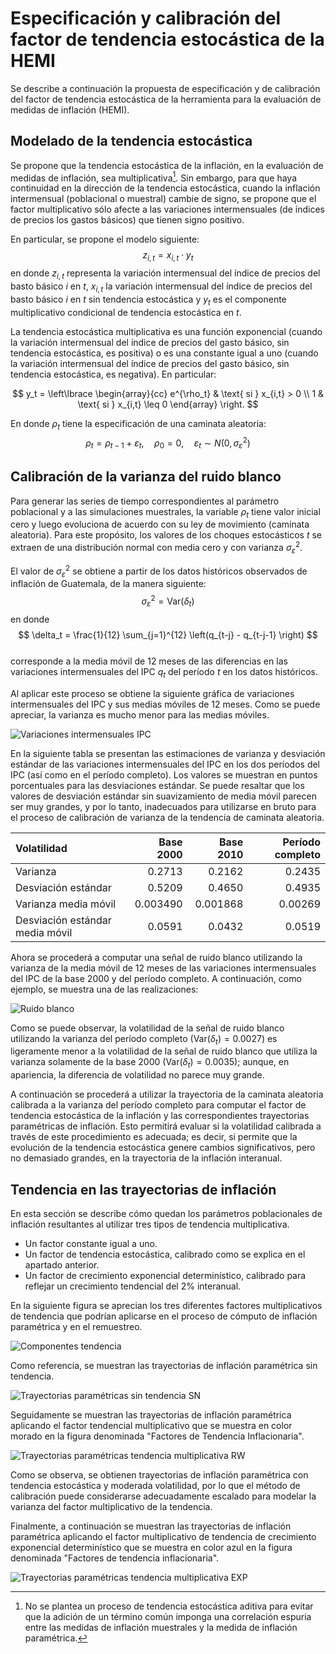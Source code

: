 # Especificación y calibración del factor de tendencia estocástica de la HEMI

Se describe a continuación la propuesta de especificación y de calibración del factor de tendencia estocástica de la herramienta para la evaluación de medidas de inflación (HEMI).

## Modelado de la tendencia estocástica

Se propone que la tendencia estocástica de la inflación, en la evaluación de medidas de inflación, sea multiplicativa[^1]. Sin embargo, para que haya continuidad en la dirección de la tendencia estocástica, cuando la inflación intermensual (poblacional o muestral) cambie de signo, se propone que el factor multiplicativo sólo afecte a las variaciones intermensuales (de índices de precios los gastos básicos) que tienen signo positivo.

[^1]: No se plantea un proceso de tendencia estocástica aditiva para evitar que la adición de un término común imponga una correlación espuria entre las medidas de inflación muestrales y la medida de inflación paramétrica.

En particular, se propone el modelo siguiente:
$$ z_{i,t} = x_{i,t} \cdot y_{t} $$
en donde $z_{i,t}$ representa la variación intermensual del índice de precios del basto básico $i$ en $t$, $x_{i,t}$ la variación intermensual del índice de precios del basto básico $i$ en $t$ sin tendencia estocástica y $y_t$ es el componente multiplicativo condicional de tendencia estocástica en $t$.

La tendencia estocástica multiplicativa es una función exponencial (cuando la variación intermensual del índice de precios del gasto básico, sin tendencia estocástica, es positiva) o es una constante igual a uno (cuando la variación intermensual del índice de precios del gasto básico, sin tendencia estocástica, es negativa). En particular: 

$$ y_t = \left\lbrace
\begin{array}{cc}
  e^{\rho_t} & \text{ si } x_{i,t} > 0 \\
  1 & \text{ si } x_{i,t} \leq 0
\end{array}
\right. $$

En donde $\rho_t$ tiene la especificación de una caminata aleatoria: 
$$ \rho_t = \rho_{t-1} + \varepsilon_t, \quad \rho_0 = 0, \quad \varepsilon_t\sim N(0, \sigma_\varepsilon^2) $$

## Calibración de la varianza del ruido blanco

Para generar las series de tiempo correspondientes al parámetro poblacional y a las simulaciones muestrales, la variable $\rho_t$ tiene valor inicial cero y luego evoluciona de acuerdo con su ley de movimiento (caminata aleatoria).  Para este propósito, los valores de los choques estocásticos $t$ se extraen de una distribución normal con media cero y con varianza $\sigma_\varepsilon^2$.

El valor de $\sigma_\varepsilon^2$ se obtiene a partir de los datos históricos observados de inflación de Guatemala, de la manera siguiente:
$$ \sigma_\varepsilon^2 = \text{Var}(\delta_t) $$
en donde  
$$ \delta_t = \frac{1}{12} \sum_{j=1}^{12} \left(q_{t-j} - q_{t-j-1} \right) $$  
corresponde a la media móvil de 12 meses de las diferencias en las variaciones intermensuales del IPC $q_t$ del período $t$ en los datos históricos.

Al aplicar este proceso se obtiene la siguiente gráfica de variaciones intermensuales del IPC y sus medias móviles de 12 meses. Como se puede apreciar, la varianza es mucho menor para las medias móviles.  

![Variaciones intermensuales IPC](images/calibracion-varianza/Calibraci%C3%B3n%20varianza%20RW_2020-07-14_154635.png)  

En la siguiente tabla se presentan las estimaciones de varianza y desviación estándar de las variaciones intermensuales del IPC en los dos períodos del IPC (así como en el período completo). Los valores se muestran en puntos porcentuales para las desviaciones estándar. Se puede resaltar que los valores de desviación estándar sin suavizamiento de media móvil parecen ser muy grandes, y por lo tanto, inadecuados para utilizarse en bruto para el proceso de calibración de varianza de la tendencia de caminata aleatoria.

| Volatilidad | Base 2000 | Base 2010 | Período completo |
|:---|---:|---:|---:|
|Varianza | 0.2713| 0.2162 |0.2435|
|Desviación estándar | 0.5209 | 0.4650 | 0.4935 |
|Varianza media móvil | 0.003490 |0.001868 | 0.00269|
|Desviación estándar media móvil | 0.0591 |0.0432  | 0.0519|

Ahora se procederá a computar una señal de ruido blanco utilizando la varianza de la media móvil de 12 meses de las variaciones intermensuales del IPC de la base 2000 y del período completo. A continuación, como ejemplo, se muestra una de las realizaciones:  

<!-- **Trayectorias de la caminata aleatoria $\rho_t$** -->
![Ruido blanco](images/calibracion-varianza/2020-09-11-11-10-08.png)

Como se puede observar, la volatilidad de la señal de ruido blanco utilizando la varianza del período completo ($\text{Var}(\delta_t) = 0.0027$) es ligeramente menor a la volatilidad de la señal de ruido blanco que utiliza la varianza solamente de la base 2000 ($\text{Var}(\delta_t) = 0.0035$); aunque, en apariencia, la diferencia de volatilidad no parece muy grande.

A continuación se procederá a utilizar la trayectoria de la caminata aleatoria calibrada a la varianza del período completo para computar el factor de tendencia estocástica de la inflación y las correspondientes trayectorias paramétricas de inflación. Esto permitirá evaluar si la volatilidad calibrada a través de este procedimiento es adecuada; es decir, si permite que la evolución de la tendencia estocástica genere cambios significativos, pero no demasiado grandes, en la trayectoria de la inflación interanual.

## Tendencia en las trayectorias de inflación 

En esta sección se describe cómo quedan los parámetros poblacionales de inflación resultantes al utilizar tres tipos de tendencia multiplicativa.

- Un factor constante igual a uno. 
- Un factor de tendencia estocástica, calibrado como se explica en el apartado anterior.
- Un factor de crecimiento exponencial determinístico, calibrado para reflejar un crecimiento tendencial del 2% interanual. 

En la siguiente figura se aprecian los tres diferentes factores multiplicativos de tendencia que podrían aplicarse en el proceso de cómputo de inflación paramétrica y en el remuestreo.

<!-- **Factores de tendencia inflacionaria** -->
<!-- ![Componentes tendencia](images/calibracion-varianza/2020-09-08-14-26-28.png) -->
![Componentes tendencia](images/calibracion-varianza/2020-09-11-11-11-11.png)


Como referencia, se muestran las trayectorias de inflación paramétrica sin tendencia.  

<!-- **Trayectorias de inflación paramétrica sin tendencia inflacionaria** -->
<!-- ![Trayectorias paramétricas sin tendencia SN](images/calibracion-varianza/2020-09-08-14-27-54.png) -->
![Trayectorias paramétricas sin tendencia SN](images/calibracion-varianza/2020-09-11-11-10-56.png)

Seguidamente se muestran las trayectorias de inflación paramétrica aplicando el factor tendencial multiplicativo que se muestra en color morado en la figura denominada "Factores de Tendencia Inflacionaria".

<!-- **Trayectorias de inflación paramétrica con tendencia inflacionaria estocástica** -->
<!-- ![Trayectorias paramétricas tendencia multiplicativa RW](images/calibracion-varianza/2020-09-08-14-28-19.png) -->
![Trayectorias paramétricas tendencia multiplicativa RW](images/calibracion-varianza/2020-09-11-11-11-52.png)

Como se observa, se obtienen trayectorias de inflación paramétrica con tendencia estocástica y moderada volatilidad, por lo que el método de calibración puede considerarse adecuadamente escalado para modelar la varianza del factor multiplicativo de la tendencia.

Finalmente, a continuación se muestran las trayectorias de inflación paramétrica aplicando el factor multiplicativo de tendencia de crecimiento exponencial determinístico que se muestra en color azul en la figura denominada "Factores de tendencia inflacionaria".

<!-- **Trayectorias de inflación paramétrica con tendencia inflacionaria de crecimiento exponencial** -->
<!-- ![Trayectorias paramétricas tendencia multiplicativa EXP](images/calibracion-varianza/2020-09-08-14-29-00.png) -->
![Trayectorias paramétricas tendencia multiplicativa EXP](images/calibracion-varianza/2020-09-11-11-12-22.png)


